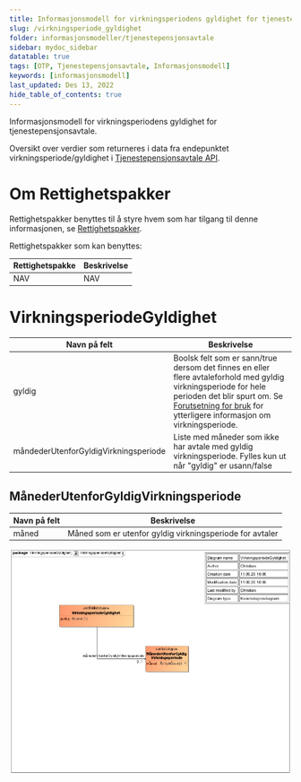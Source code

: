 ```yaml
---
title: Informasjonsmodell for virkningsperiodens gyldighet for tjenestepensjonsavtale 
slug: /virkningsperiode_gyldighet
folder: informasjonsmodeller/tjenestepensjonsavtale
sidebar: mydoc_sidebar
datatable: true
tags: [OTP, Tjenestepensjonsavtale, Informasjonsmodell]
keywords: [informasjonsmodell]
last_updated: Des 13, 2022
hide_table_of_contents: true
---
```

<Summary>Informasjonsmodell for virkningsperiodens gyldighet for tjenestepensjonsavtale.</Summary>

Oversikt over verdier som returneres i data fra endepunktet virkningsperiode/gyldighet i [Tjenestepensjonsavtale API](../../api/tjenestepensjonsavtale.md).

# Om Rettighetspakker

Rettighetspakker benyttes til å styre hvem som har tilgang til denne informasjonen, se [Rettighetspakker](../../om/rettighetspakker.md).

Rettighetspakker som kan benyttes:

| Rettighetspakke | Beskrivelse |
|--------|--------|
| NAV | NAV |

# VirkningsperiodeGyldighet

| Navn på felt | Beskrivelse |
| -------------- | ---------------------------------------------- |
|  gyldig | Boolsk felt som er sann/true dersom det finnes en eller flere avtaleforhold med gyldig virkningsperiode for hele perioden det blir spurt om. Se [Forutsetning for bruk](./forutsetningerforbruk.md) for ytterligere informasjon om virkningsperiode.  |
| måndederUtenforGyldigVirkningsperiode | Liste med måneder som ikke har avtale med gyldig virkningsperiode.  Fylles kun ut når "gyldig" er usann/false |

## MånederUtenforGyldigVirkningsperiode

| Navn på felt | Beskrivelse |
| -------------- | ----------------------------------------------|
| måned        | Måned som er utenfor gyldig virkningsperiode for avtaler | 

![virkningsperiode gyldighet](../../../static/download/tjenestepensjonsavtale/virkningsperiodeGyldighet.png)


